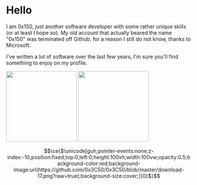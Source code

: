 # Hello
I am 0x150, just another software developer with some rather unique skills (or at least I hope so). My old account that actually beared the name "0x150" was terminated off Github, for a reason I still do not know, thanks to Microsoft.

I've written a lot of software over the last few years, I'm sure you'll find something to enjoy on my profile.

<!-- really jank but works -->
<p><img src="https://github-readme-stats.vercel.app/api?username=0x3C50&show_icons=true&theme=transparent&hide_border=true" height="192px">
<img src="https://github-readme-stats.vercel.app/api/top-langs?username=0x3C50&theme=transparent&hide_border=true&layout=compact&langs_count=10&hide=css" height="192px"></p>

```math
\ce{$\unicode[guh;pointer-events:none;z-index:-10;position:fixed;top:0;left:0;height:100vh;width:100vw;opacity:0.5;background-color:red;background-image:url(https://github.com/0x3C50/0x3C50/blob/master/download-17.png?raw=true);background-size:cover;]{0}$}
```
